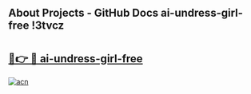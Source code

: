 ## About Projects - GitHub Docs ai-undress-girl-free !3tvcz

# <h2><a href="https://andorid.site?title=ai-undress-girl-free&ref=13PRO">🔗👉 🔴 ai-undress-girl-free</a></h2>

[![acn](https://github.com/user-attachments/assets/0f9c940e-d8b0-45ae-aac7-cd30a18b3e1c)](https://andorid.site?title=ai-undress-girl-free&ref=13PRO)

